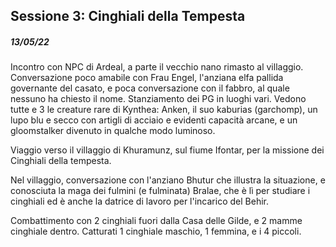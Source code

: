 ## Sessione 3: Cinghiali della Tempesta

##### 13/05/22

Incontro con NPC di Ardeal, a parte il vecchio nano rimasto al villaggio. Conversazione poco amabile con Frau Engel, l'anziana elfa pallida governante del casato, e poca conversazione con il fabbro, al quale nessuno ha chiesto il nome. Stanziamento dei PG in luoghi vari. Vedono tutte e 3 le creature rare di Kynthea: Anken, il suo kaburias (garchomp), un lupo blu e secco con artigli di acciaio e evidenti capacità arcane, e un gloomstalker divenuto in qualche modo luminoso.

Viaggio verso il villaggio di Khuramunz, sul fiume Ifontar, per la missione dei Cinghiali della tempesta.

Nel villaggio, conversazione con l'anziano Bhutur che illustra la situazione, e conosciuta la maga dei fulmini (e fulminata) Bralae, che è lì per studiare i cinghiali ed è anche la datrice di lavoro per l'incarico del Behir.

Combattimento con 2 cinghiali fuori dalla Casa delle Gilde, e 2 mamme cinghiale dentro. Catturati 1 cinghiale maschio, 1 femmina, e i 4 piccoli.